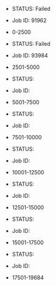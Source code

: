 * STATUS: Failed
* Job ID: 91962
* 0-2500

* STATUS: Failed
* Job ID: 93984
* 2501-5000

* STATUS: 
* Job ID: 
* 5001-7500

* STATUS: 
* Job ID: 
* 7501-10000

* STATUS: 
* Job ID: 
* 10001-12500

* STATUS: 
* Job ID: 
* 12501-15000

* STATUS: 
* Job ID: 
* 15001-17500

* STATUS: 
* Job ID: 
* 17501-19684
